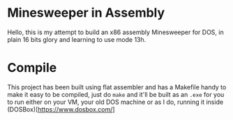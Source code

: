 Minesweeper in Assembly
=======================

Hello, this is my attempt to build an x86 assembly Minesweeper for DOS, 
in plain 16 bits glory and learning to use mode 13h.

Compile
=======

This project has been built using flat assembler and has a Makefile handy
to make it easy to be compiled, just do `make` and it'll be built as an
`.exe` for you to run either on your VM, your old DOS machine or as I do,
running it inside (DOSBox)[https://www.dosbox.com/]
